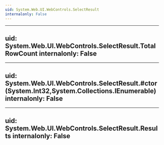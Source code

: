 ```yaml
---
uid: System.Web.UI.WebControls.SelectResult
internalonly: False
---
```


---
uid: System.Web.UI.WebControls.SelectResult.TotalRowCount
internalonly: False
---

---
uid: System.Web.UI.WebControls.SelectResult.#ctor(System.Int32,System.Collections.IEnumerable)
internalonly: False
---

---
uid: System.Web.UI.WebControls.SelectResult.Results
internalonly: False
---
